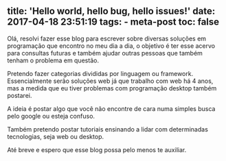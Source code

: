 title: 'Hello world, hello bug, hello issues!'
date: 2017-04-18 23:51:19
tags:
    - meta-post
toc: false
---

Olá, resolvi fazer esse blog para escrever sobre diversas soluções em programação que encontro no meu dia a dia, o objetivo é ter esse acervo para consultas futuras e também ajudar outras pessoas que também tenham o problema em questão.

Pretendo fazer categorias divididas por linguagem ou framework. Essencialmente serão soluções web já que trabalho com web há 4 anos, mas a medida que eu tiver problemas com programação desktop também postarei.

A ideia é postar algo que você não encontre de cara numa simples busca pelo google ou esteja confuso.

Também pretendo postar tutoriais ensinando a lidar com determinadas tecnologias, seja web ou desktop.

Até breve e espero que esse blog possa pelo menos te auxiliar.
